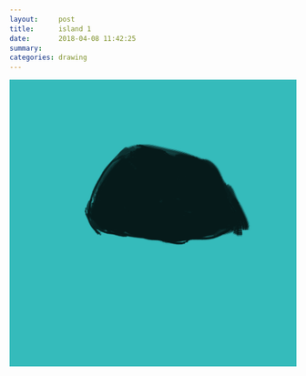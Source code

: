 ```yaml
---
layout:     post
title:      island 1
date:       2018-04-08 11:42:25
summary:    
categories: drawing
---
```

![island 1](/images/diary/island-1.png "I adore islands.")
